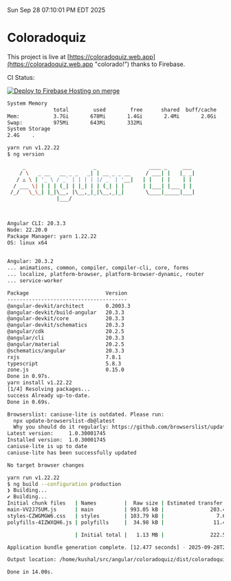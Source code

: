 Sun Sep 28 07:10:01 PM EDT 2025

# Coloradoquiz


This project is live at [https://coloradoquiz.web.app](https://coloradoquiz.web.app "colorado!") thanks to Firebase.

CI Status: 

[![Deploy to Firebase Hosting on merge](https://github.com/teamkushal/coloradoquiz/actions/workflows/firebase-hosting-merge.yml/badge.svg)](https://github.com/teamkushal/coloradoquiz/actions/workflows/firebase-hosting-merge.yml)

```bash
System Memory
               total        used        free      shared  buff/cache   available
Mem:           3.7Gi       678Mi       1.4Gi       2.4Mi       2.0Gi       3.1Gi
Swap:          975Mi       643Mi       332Mi
System Storage
2.4G	.
```
```bash
yarn run v1.22.22
$ ng version

     _                      _                 ____ _     ___
    / \   _ __   __ _ _   _| | __ _ _ __     / ___| |   |_ _|
   / △ \ | '_ \ / _` | | | | |/ _` | '__|   | |   | |    | |
  / ___ \| | | | (_| | |_| | | (_| | |      | |___| |___ | |
 /_/   \_\_| |_|\__, |\__,_|_|\__,_|_|       \____|_____|___|
                |___/
    


Angular CLI: 20.3.3
Node: 22.20.0
Package Manager: yarn 1.22.22
OS: linux x64
    

Angular: 20.3.2
... animations, common, compiler, compiler-cli, core, forms
... localize, platform-browser, platform-browser-dynamic, router
... service-worker

Package                         Version
---------------------------------------
@angular-devkit/architect       0.2003.3
@angular-devkit/build-angular   20.3.3
@angular-devkit/core            20.3.3
@angular-devkit/schematics      20.3.3
@angular/cdk                    20.2.5
@angular/cli                    20.3.3
@angular/material               20.2.5
@schematics/angular             20.3.3
rxjs                            7.8.1
typescript                      5.8.3
zone.js                         0.15.0
Done in 0.97s.
yarn install v1.22.22
[1/4] Resolving packages...
success Already up-to-date.
Done in 0.69s.
```
```bash
Browserslist: caniuse-lite is outdated. Please run:
  npx update-browserslist-db@latest
  Why you should do it regularly: https://github.com/browserslist/update-db#readme
Latest version:     1.0.30001745
Installed version:  1.0.30001745
caniuse-lite is up to date
caniuse-lite has been successfully updated

No target browser changes
```
```bash
yarn run v1.22.22
$ ng build --configuration production
❯ Building...
✔ Building...
Initial chunk files   | Names         |  Raw size | Estimated transfer size
main-VV2J75UM.js      | main          | 993.05 kB |               203.43 kB
styles-CZWGMGW6.css   | styles        | 103.79 kB |                 7.64 kB
polyfills-4IZWXQH6.js | polyfills     |  34.98 kB |                11.49 kB

                      | Initial total |   1.13 MB |               222.57 kB

Application bundle generation complete. [12.477 seconds] - 2025-09-28T23:10:39.354Z

Output location: /home/kushal/src/angular/coloradoquiz/dist/coloradoquiz

Done in 14.00s.
```
